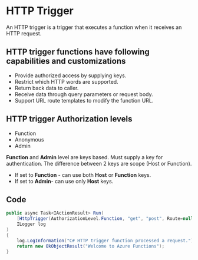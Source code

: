 # HTTP Trigger
An HTTP trigger is a trigger that executes a function when it receives an HTTP request.

## HTTP trigger functions have following capabilities and customizations
- Provide authorized access by supplying keys.
- Restrict which HTTP words are supported.
- Return back data to caller.
- Receive data through query parameters or request body.
- Support URL route templates to modify the function URL.

## HTTP trigger Authorization levels
- Function
- Anonymous
- Admin

**Function** and **Admin** level are keys based. Must supply a key for authentication. The difference between 2 keys are scope (Host or Function).

- If set to **Function** - can use both **Host** or **Function** keys.
- If set to **Admin**- can use only **Host** keys.

## Code
```csharp
public async Task<IActionResult> Run(
    [HttpTrigger(AuthorizationLevel.Function, "get", "post", Route=null)] HttpRequest req,
    ILogger log
)
{
    log.LogInformation("C# HTTP trigger function processed a request.");
    return new OkObjectResult("Welcome to Azure Functions");
}
```
